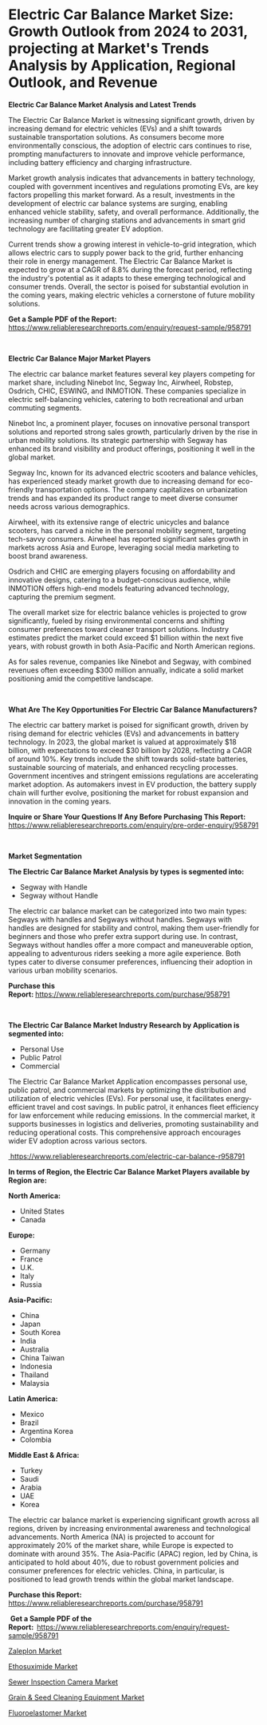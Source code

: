 <p><h1>Electric Car Balance Market Size: Growth Outlook from 2024 to 2031, projecting at Market's Trends Analysis by Application, Regional Outlook, and Revenue</h1></p><p><strong>Electric Car Balance Market Analysis and Latest Trends</strong></p>
<p><p>The Electric Car Balance Market is witnessing significant growth, driven by increasing demand for electric vehicles (EVs) and a shift towards sustainable transportation solutions. As consumers become more environmentally conscious, the adoption of electric cars continues to rise, prompting manufacturers to innovate and improve vehicle performance, including battery efficiency and charging infrastructure. </p><p>Market growth analysis indicates that advancements in battery technology, coupled with government incentives and regulations promoting EVs, are key factors propelling this market forward. As a result, investments in the development of electric car balance systems are surging, enabling enhanced vehicle stability, safety, and overall performance. Additionally, the increasing number of charging stations and advancements in smart grid technology are facilitating greater EV adoption.</p><p>Current trends show a growing interest in vehicle-to-grid integration, which allows electric cars to supply power back to the grid, further enhancing their role in energy management. The Electric Car Balance Market is expected to grow at a CAGR of 8.8% during the forecast period, reflecting the industry's potential as it adapts to these emerging technological and consumer trends. Overall, the sector is poised for substantial evolution in the coming years, making electric vehicles a cornerstone of future mobility solutions.</p></p>
<p><strong>Get a Sample PDF of the Report:&nbsp;</strong> <a href="https://www.reliableresearchreports.com/enquiry/request-sample/958791?utm_campaign=12&utm_medium=2&utm_source=Github&utm_content=ia&utm_term=03122024&utm_id=electric-car-balance">https://www.reliableresearchreports.com/enquiry/request-sample/958791</a></p>
<p>&nbsp;</p>
<p><strong>Electric Car Balance Major Market Players</strong></p>
<p><p>The electric car balance market features several key players competing for market share, including Ninebot Inc, Segway Inc, Airwheel, Robstep, Osdrich, CHIC, ESWING, and INMOTION. These companies specialize in electric self-balancing vehicles, catering to both recreational and urban commuting segments.</p><p>Ninebot Inc, a prominent player, focuses on innovative personal transport solutions and reported strong sales growth, particularly driven by the rise in urban mobility solutions. Its strategic partnership with Segway has enhanced its brand visibility and product offerings, positioning it well in the global market.</p><p>Segway Inc, known for its advanced electric scooters and balance vehicles, has experienced steady market growth due to increasing demand for eco-friendly transportation options. The company capitalizes on urbanization trends and has expanded its product range to meet diverse consumer needs across various demographics.</p><p>Airwheel, with its extensive range of electric unicycles and balance scooters, has carved a niche in the personal mobility segment, targeting tech-savvy consumers. Airwheel has reported significant sales growth in markets across Asia and Europe, leveraging social media marketing to boost brand awareness.</p><p>Osdrich and CHIC are emerging players focusing on affordability and innovative designs, catering to a budget-conscious audience, while INMOTION offers high-end models featuring advanced technology, capturing the premium segment.</p><p>The overall market size for electric balance vehicles is projected to grow significantly, fueled by rising environmental concerns and shifting consumer preferences toward cleaner transport solutions. Industry estimates predict the market could exceed $1 billion within the next five years, with robust growth in both Asia-Pacific and North American regions.</p><p>As for sales revenue, companies like Ninebot and Segway, with combined revenues often exceeding $300 million annually, indicate a solid market positioning amid the competitive landscape.</p></p>
<p>&nbsp;</p>
<p><strong>What Are The Key Opportunities For Electric Car Balance Manufacturers?</strong></p>
<p><p>The electric car battery market is poised for significant growth, driven by rising demand for electric vehicles (EVs) and advancements in battery technology. In 2023, the global market is valued at approximately $18 billion, with expectations to exceed $30 billion by 2028, reflecting a CAGR of around 10%. Key trends include the shift towards solid-state batteries, sustainable sourcing of materials, and enhanced recycling processes. Government incentives and stringent emissions regulations are accelerating market adoption. As automakers invest in EV production, the battery supply chain will further evolve, positioning the market for robust expansion and innovation in the coming years.</p></p>
<p><strong>Inquire or Share Your Questions If Any Before Purchasing This Report:</strong> <a href="https://www.reliableresearchreports.com/enquiry/pre-order-enquiry/958791?utm_campaign=12&utm_medium=2&utm_source=Github&utm_content=ia&utm_term=03122024&utm_id=electric-car-balance">https://www.reliableresearchreports.com/enquiry/pre-order-enquiry/958791</a></p>
<p>&nbsp;</p>
<p><strong>Market Segmentation</strong></p>
<p><strong>The Electric Car Balance Market Analysis by types is segmented into:</strong></p>
<p><ul><li>Segway with Handle</li><li>Segway without Handle</li></ul></p>
<p><p>The electric car balance market can be categorized into two main types: Segways with handles and Segways without handles. Segways with handles are designed for stability and control, making them user-friendly for beginners and those who prefer extra support during use. In contrast, Segways without handles offer a more compact and maneuverable option, appealing to adventurous riders seeking a more agile experience. Both types cater to diverse consumer preferences, influencing their adoption in various urban mobility scenarios.</p></p>
<p><strong>Purchase this Report:&nbsp;</strong><a href="https://www.reliableresearchreports.com/purchase/958791?utm_campaign=12&utm_medium=2&utm_source=Github&utm_content=ia&utm_term=03122024&utm_id=electric-car-balance">https://www.reliableresearchreports.com/purchase/958791</a></p>
<p>&nbsp;</p>
<p><strong>The Electric Car Balance Market Industry Research by Application is segmented into:</strong></p>
<p><ul><li>Personal Use</li><li>Public Patrol</li><li>Commercial</li></ul></p>
<p><p>The Electric Car Balance Market Application encompasses personal use, public patrol, and commercial markets by optimizing the distribution and utilization of electric vehicles (EVs). For personal use, it facilitates energy-efficient travel and cost savings. In public patrol, it enhances fleet efficiency for law enforcement while reducing emissions. In the commercial market, it supports businesses in logistics and deliveries, promoting sustainability and reducing operational costs. This comprehensive approach encourages wider EV adoption across various sectors.</p></p>
<p><a href="https://www.reliableresearchreports.com/electric-car-balance-r958791?utm_campaign=12&utm_medium=2&utm_source=Github&utm_content=ia&utm_term=03122024&utm_id=electric-car-balance">&nbsp;https://www.reliableresearchreports.com/electric-car-balance-r958791</a></p>
<p><strong>In terms of Region, the Electric Car Balance Market Players available by Region are:</strong></p>
<p>
    <p> <strong> North America: </strong>
        <ul>
            <li>United States</li>
            <li>Canada</li>
        </ul>
        </p> 
    <p> <strong> Europe: </strong>
        <ul>
            <li>Germany</li>
            <li>France</li>
            <li>U.K.</li>
            <li>Italy</li>
            <li>Russia</li>
        </ul>
        </p> 
    <p> <strong> Asia-Pacific: </strong>
        <ul>
            <li>China</li>
            <li>Japan</li>
            <li>South Korea</li>
            <li>India</li>
            <li>Australia</li>
            <li>China Taiwan</li>
            <li>Indonesia</li>
            <li>Thailand</li>
            <li>Malaysia</li>
        </ul>
        </p> 
    <p> <strong> Latin America: </strong>
        <ul>
            <li>Mexico</li>
            <li>Brazil</li>
            <li>Argentina Korea</li>
            <li>Colombia</li>
        </ul>
        </p> 
    <p> <strong> Middle East & Africa: </strong>
        <ul>
            <li>Turkey</li>
            <li>Saudi</li>
            <li>Arabia</li>
            <li>UAE</li>
            <li>Korea</li>
        </ul>
    </p>
    </p>
<p><p>The electric car balance market is experiencing significant growth across all regions, driven by increasing environmental awareness and technological advancements. North America (NA) is projected to account for approximately 20% of the market share, while Europe is expected to dominate with around 35%. The Asia-Pacific (APAC) region, led by China, is anticipated to hold about 40%, due to robust government policies and consumer preferences for electric vehicles. China, in particular, is positioned to lead growth trends within the global market landscape.</p></p>
<p><strong>Purchase this Report: </strong><a href="https://www.reliableresearchreports.com/purchase/958791?utm_campaign=12&utm_medium=2&utm_source=Github&utm_content=ia&utm_term=03122024&utm_id=electric-car-balance">https://www.reliableresearchreports.com/purchase/958791</a></p>
<p>&nbsp;<strong>Get a Sample PDF of the Report:&nbsp;&nbsp;</strong><a href="https://www.reliableresearchreports.com/enquiry/request-sample/958791?utm_campaign=12&utm_medium=2&utm_source=Github&utm_content=ia&utm_term=03122024&utm_id=electric-car-balance">https://www.reliableresearchreports.com/enquiry/request-sample/958791</a></p>
<p><strong></strong></p>
<p><p><a href="https://www.linkedin.com/pulse/examining-global-zaleplon-markets-106cagr-andmarketsizebetween-feuxe?utm_campaign=12&utm_medium=2&utm_source=Github&utm_content=ia&utm_term=03122024&utm_id=electric-car-balance">Zaleplon Market</a></p><p><a href="https://www.linkedin.com/pulse/report-global-ethosuximide-size-valuation-current-cagr-135-hn8be?utm_campaign=12&utm_medium=2&utm_source=Github&utm_content=ia&utm_term=03122024&utm_id=electric-car-balance">Ethosuximide Market</a></p><p><a href="https://issuu.com/reportprime-2/docs/sewer-inspection-camera-market-size-2030.pptx?utm_campaign=12&utm_medium=2&utm_source=Github&utm_content=ia&utm_term=03122024&utm_id=electric-car-balance">Sewer Inspection Camera Market</a></p><p><a href="https://github.com/ChiragRP21/Market-Research-Report-List-6/blob/main/grain-seed-cleaning-equipment-market.md?utm_campaign=12&utm_medium=2&utm_source=Github&utm_content=ia&utm_term=03122024&utm_id=electric-car-balance">Grain & Seed Cleaning Equipment Market</a></p><p><a href="https://github.com/JakirUddin511/Market-Research-Report-List-1/blob/main/fluoroelastomer-market.md?utm_campaign=12&utm_medium=2&utm_source=Github&utm_content=ia&utm_term=03122024&utm_id=electric-car-balance">Fluoroelastomer Market</a></p></p>